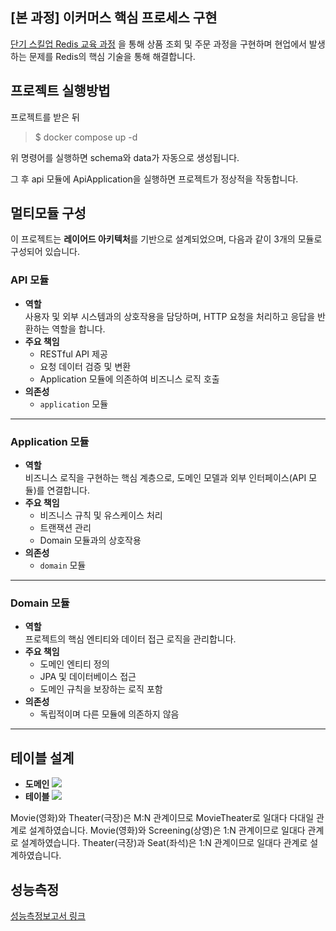## [본 과정] 이커머스 핵심 프로세스 구현
[단기 스킬업 Redis 교육 과정](https://hh-skillup.oopy.io/) 을 통해 상품 조회 및 주문 과정을 구현하며 현업에서 발생하는 문제를 Redis의 핵심 기술을 통해 해결합니다.

## 프로젝트 실행방법

프로젝트를 받은 뒤
> $ docker compose up -d 

위 명령어를 실행하면 schema와 data가 자동으로 생성됩니다.

그 후 api 모듈에 ApiApplication을 실행하면 프로젝트가 정상적을 작동합니다.

## 멀티모듈 구성
이 프로젝트는 **레이어드 아키텍처**를 기반으로 설계되었으며, 다음과 같이 3개의 모듈로 구성되어 있습니다.

### **API 모듈**
- **역할**  
  사용자 및 외부 시스템과의 상호작용을 담당하며, HTTP 요청을 처리하고 응답을 반환하는 역할을 합니다.
- **주요 책임**
    - RESTful API 제공
    - 요청 데이터 검증 및 변환
    - Application 모듈에 의존하여 비즈니스 로직 호출
- **의존성**
    - `application` 모듈

---

### **Application 모듈**
- **역할**  
  비즈니스 로직을 구현하는 핵심 계층으로, 도메인 모델과 외부 인터페이스(API 모듈)를 연결합니다.
- **주요 책임**
    - 비즈니스 규칙 및 유스케이스 처리
    - 트랜잭션 관리
    - Domain 모듈과의 상호작용
- **의존성**
    - `domain` 모듈

---

### **Domain 모듈**
- **역할**  
  프로젝트의 핵심 엔티티와 데이터 접근 로직을 관리합니다.
- **주요 책임**
    - 도메인 엔티티 정의
    - JPA 및 데이터베이스 접근
    - 도메인 규칙을 보장하는 로직 포함
- **의존성**
    - 독립적이며 다른 모듈에 의존하지 않음

---

## 테이블 설계
- **도메인**
  ![](https://velog.velcdn.com/images/kimbro97/post/060397e0-2ff7-4997-93d7-5e7c9c5da022/image.png)
- **테이블**
  ![](https://velog.velcdn.com/images/kimbro97/post/f3028e77-5355-476c-86e6-98c9c01b1aca/image.png)

Movie(영화)와 Theater(극장)은 M:N 관계이므로 MovieTheater로 일대다 다대일 관계로 설계하였습니다.
Movie(영화)와 Screening(상영)은 1:N 관계이므로 일대다 관계로 설계하였습니다.
Theater(극장)과 Seat(좌석)은 1:N 관계이므로 일대다 관계로 설계하였습니다.

## 성능측정

[성능측정보고서 링크](https://kind-artichoke-34f.notion.site/180a4bf15f1a805eadc6c3bbc20f74a9?pvs=4)